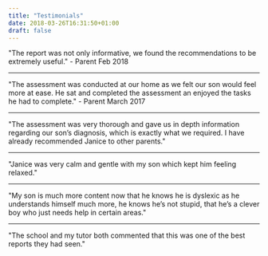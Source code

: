 ```yaml
---
title: "Testimonials"
date: 2018-03-26T16:31:50+01:00
draft: false
---
```

"The report was not only informative, we found the recommendations to be extremely useful." - Parent Feb 2018
___

"The assessment was conducted at our home as we felt our son would feel more at ease. He sat and completed the assessment an enjoyed the tasks he had to complete." - Parent March 2017
___

"The assessment was very thorough and gave us in depth information regarding our son’s diagnosis, which is exactly what we required. I have already recommended Janice to other parents."
___

"Janice was very calm and gentle with my son which kept him feeling relaxed."
___

"My son is much more content now that he knows he is dyslexic as he understands himself much more, he knows he’s not stupid, that he’s a clever boy who just needs help in certain areas."
___

"The school and my tutor both commented that this was one of the best reports they had seen."

